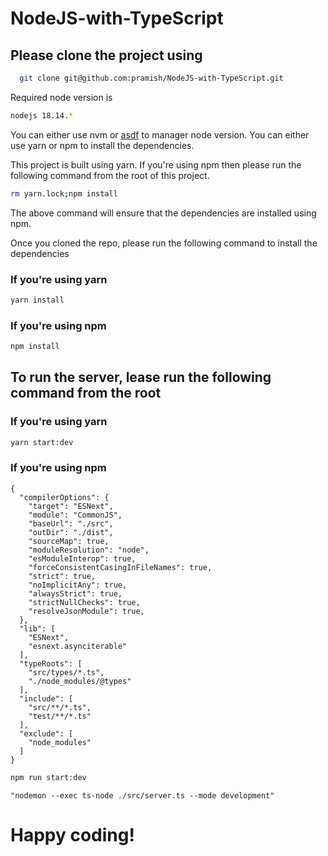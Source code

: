 # NodeJS-with-TypeScript

## Please clone the project using
```bash
  git clone git@github.com:pramish/NodeJS-with-TypeScript.git
```

Required node version is

```bash
nodejs 18.14.*
```

You can either use nvm or [asdf](https://asdf-vm.com/) to manager node version.
You can either use yarn or npm to install the dependencies.

This project is built using yarn. If you're using npm then please run the following command from the root
of this project.
    
```bash
rm yarn.lock;npm install
```

The above command will ensure that the dependencies are installed using npm.

Once you cloned the repo, please run the following command to install the dependencies

### If you're using yarn

```bash
yarn install
```

### If you're using npm
```bash
npm install
```

## To run the server, lease run the following command from the root

### If you're using yarn 

```bash
yarn start:dev
```

### If you're using npm

```
{
  "compilerOptions": {
    "target": "ESNext",
    "module": "CommonJS",
    "baseUrl": "./src",
    "outDir": "./dist",
    "sourceMap": true,
    "moduleResolution": "node",
    "esModuleInterop": true,
    "forceConsistentCasingInFileNames": true,
    "strict": true,
    "noImplicitAny": true,
    "alwaysStrict": true,
    "strictNullChecks": true,
    "resolveJsonModule": true,
  },
  "lib": [
    "ESNext",
    "esnext.asynciterable"
  ],
  "typeRoots": [
    "src/types/*.ts",
    "./node_modules/@types"
  ],
  "include": [
    "src/**/*.ts",
    "test/**/*.ts"
  ],
  "exclude": [
    "node_modules"
  ]
}
```

```bash
npm run start:dev
```

```
"nodemon --exec ts-node ./src/server.ts --mode development"

```

# Happy coding!
